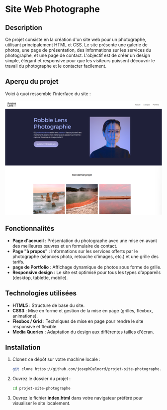 # Site Web Photographe

## Description

Ce projet consiste en la création d'un site web pour un photographe, utilisant principalement HTML et CSS. Le site présente une galerie de photos, une page de présentation, des informations sur les services du photographe, et une page de contact. L'objectif est de créer un design simple, élégant et responsive pour que les visiteurs puissent découvrir le travail du photographe et le contacter facilement.

## Aperçu du projet

Voici à quoi ressemble l'interface du site :

![Aperçu du projet](./images/photographe-site.png)

## Fonctionnalités

- **Page d'accueil** : Présentation du photographe avec une mise en avant des meilleures œuvres et un formulaire de contact.
- **Page "à propos"** : Informations sur les services offerts par le photographe (séances photo, retouche d'images, etc.) et une grille des tarifs.
- **page de Portfolio** : Affichage dynamique de photos sous forme de grille.
- **Responsive design** : Le site est optimisé pour tous les types d'appareils (desktop, tablette, mobile).

## Technologies utilisées

- **HTML5** : Structure de base du site.
- **CSS3** : Mise en forme et gestion de la mise en page (grilles, flexbox, animations).
- **Flexbox / Grid** : Techniques de mise en page pour rendre le site responsive et flexible.
- **Media Queries** : Adaptation du design aux différentes tailles d'écran.

## Installation

1. Clonez ce dépôt sur votre machine locale :
   ```bash
   git clone https://github.com/josephDelnord/projet-site-photographe.git
   ```
2. Ouvrez le dossier du projet :

   ```bash
   cd projet-site-photographe
   ```
3. Ouvrez le fichier **index.html** dans votre navigateur préféré pour visualiser le site localement.
